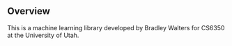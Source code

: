 ## Overview
This is a machine learning library developed by Bradley Walters for CS6350 at the University of Utah.
